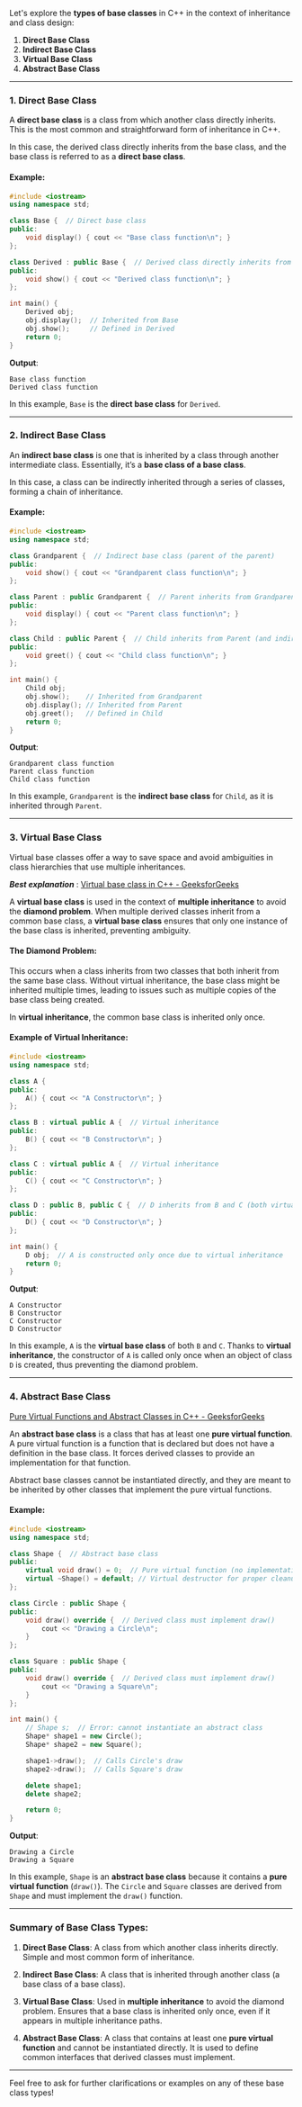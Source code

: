 Let's explore the **types of base classes** in C++ in the context of inheritance and class design:

1. **Direct Base Class**
2. **Indirect Base Class**
3. **Virtual Base Class**
4. **Abstract Base Class**

---

### **1. Direct Base Class**

A **direct base class** is a class from which another class directly inherits. This is the most common and straightforward form of inheritance in C++.

In this case, the derived class directly inherits from the base class, and the base class is referred to as a **direct base class**.

#### Example:

```cpp
#include <iostream>
using namespace std;

class Base {  // Direct base class
public:
    void display() { cout << "Base class function\n"; }
};

class Derived : public Base {  // Derived class directly inherits from Base
public:
    void show() { cout << "Derived class function\n"; }
};

int main() {
    Derived obj;
    obj.display();  // Inherited from Base
    obj.show();     // Defined in Derived
    return 0;
}
```

**Output**:
```
Base class function
Derived class function
```

In this example, `Base` is the **direct base class** for `Derived`.

---

### **2. Indirect Base Class**

An **indirect base class** is one that is inherited by a class through another intermediate class. Essentially, it’s a **base class of a base class**.

In this case, a class can be indirectly inherited through a series of classes, forming a chain of inheritance.

#### Example:

```cpp
#include <iostream>
using namespace std;

class Grandparent {  // Indirect base class (parent of the parent)
public:
    void show() { cout << "Grandparent class function\n"; }
};

class Parent : public Grandparent {  // Parent inherits from Grandparent
public:
    void display() { cout << "Parent class function\n"; }
};

class Child : public Parent {  // Child inherits from Parent (and indirectly from Grandparent)
public:
    void greet() { cout << "Child class function\n"; }
};

int main() {
    Child obj;
    obj.show();    // Inherited from Grandparent
    obj.display(); // Inherited from Parent
    obj.greet();   // Defined in Child
    return 0;
}
```

**Output**:
```
Grandparent class function
Parent class function
Child class function
```

In this example, `Grandparent` is the **indirect base class** for `Child`, as it is inherited through `Parent`.

---

### **3. Virtual Base Class**

Virtual base classes offer a way to save space and avoid ambiguities in class hierarchies that use multiple inheritances.

***Best explanation*** : [Virtual base class in C++ - GeeksforGeeks](https://www.geeksforgeeks.org/virtual-base-class-in-c/)

A **virtual base class** is used in the context of **multiple inheritance** to avoid the **diamond problem**. When multiple derived classes inherit from a common base class, a **virtual base class** ensures that only one instance of the base class is inherited, preventing ambiguity.

#### The Diamond Problem:
This occurs when a class inherits from two classes that both inherit from the same base class. Without virtual inheritance, the base class might be inherited multiple times, leading to issues such as multiple copies of the base class being created.

In **virtual inheritance**, the common base class is inherited only once.

#### Example of Virtual Inheritance:

```cpp
#include <iostream>
using namespace std;

class A {
public:
    A() { cout << "A Constructor\n"; }
};

class B : virtual public A {  // Virtual inheritance
public:
    B() { cout << "B Constructor\n"; }
};

class C : virtual public A {  // Virtual inheritance
public:
    C() { cout << "C Constructor\n"; }
};

class D : public B, public C {  // D inherits from B and C (both virtual inherit A)
public:
    D() { cout << "D Constructor\n"; }
};

int main() {
    D obj;  // A is constructed only once due to virtual inheritance
    return 0;
}
```

**Output**:
```
A Constructor
B Constructor
C Constructor
D Constructor
```

In this example, `A` is the **virtual base class** of both `B` and `C`. Thanks to **virtual inheritance**, the constructor of `A` is called only once when an object of class `D` is created, thus preventing the diamond problem.

---

### **4. Abstract Base Class**

[Pure Virtual Functions and Abstract Classes in C++ - GeeksforGeeks](https://www.geeksforgeeks.org/pure-virtual-functions-and-abstract-classes/)

An **abstract base class** is a class that has at least one **pure virtual function**. A pure virtual function is a function that is declared but does not have a definition in the base class. It forces derived classes to provide an implementation for that function.

Abstract base classes cannot be instantiated directly, and they are meant to be inherited by other classes that implement the pure virtual functions.

#### Example:

```cpp
#include <iostream>
using namespace std;

class Shape {  // Abstract base class
public:
    virtual void draw() = 0;  // Pure virtual function (no implementation)
    virtual ~Shape() = default; // Virtual destructor for proper cleanup
};

class Circle : public Shape {
public:
    void draw() override {  // Derived class must implement draw()
        cout << "Drawing a Circle\n";
    }
};

class Square : public Shape {
public:
    void draw() override {  // Derived class must implement draw()
        cout << "Drawing a Square\n";
    }
};

int main() {
    // Shape s;  // Error: cannot instantiate an abstract class
    Shape* shape1 = new Circle();
    Shape* shape2 = new Square();

    shape1->draw();  // Calls Circle's draw
    shape2->draw();  // Calls Square's draw

    delete shape1;
    delete shape2;

    return 0;
}
```

**Output**:
```
Drawing a Circle
Drawing a Square
```

In this example, `Shape` is an **abstract base class** because it contains a **pure virtual function** (`draw()`). The `Circle` and `Square` classes are derived from `Shape` and must implement the `draw()` function.

---

### **Summary of Base Class Types:**

1. **Direct Base Class**: A class from which another class inherits directly. Simple and most common form of inheritance.
   
2. **Indirect Base Class**: A class that is inherited through another class (a base class of a base class).
   
3. **Virtual Base Class**: Used in **multiple inheritance** to avoid the diamond problem. Ensures that a base class is inherited only once, even if it appears in multiple inheritance paths.
   
4. **Abstract Base Class**: A class that contains at least one **pure virtual function** and cannot be instantiated directly. It is used to define common interfaces that derived classes must implement.

---

Feel free to ask for further clarifications or examples on any of these base class types!